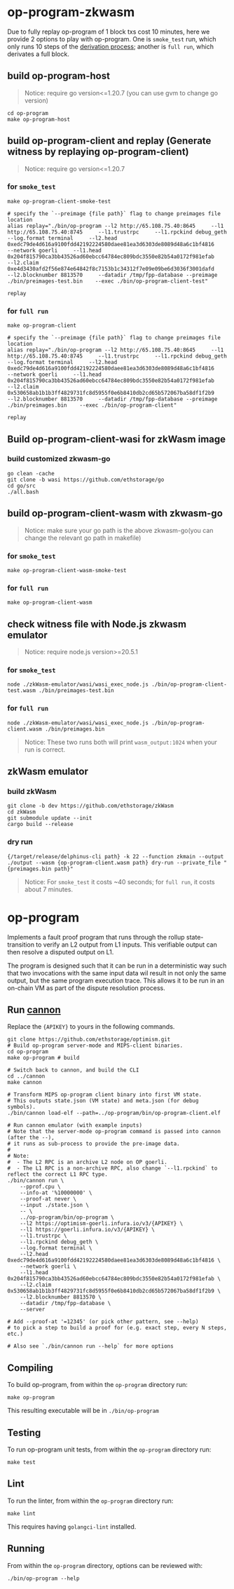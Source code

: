 # op-program-zkwasm
Due to fully replay op-program of 1 block txs cost 10 minutes, here we provide 2 options to play with op-program. One is `smoke_test` run, which only runs 10 steps of the [derivation process](https://github.com/ethereum-optimism/optimism/blob/develop/specs/derivation.md); another is `full run`, which derivates a full block.

## build op-program-host
> Notice: require go version<=1.20.7 (you can use gvm to change go version)
```
cd op-program
make op-program-host
```

## build op-program-client and replay (Generate witness by replaying op-program-client)
> Notice: require go version<=1.20.7

### for `smoke_test`
```
make op-program-client-smoke-test

# specify the `--preimage {file path}` flag to change preimages file location
alias replay="./bin/op-program --l2 http://65.108.75.40:8645     --l1 http://65.108.75.40:8745     --l1.trustrpc     --l1.rpckind debug_geth     --log.format terminal     --l2.head 0xedc79de4d616a9100fdd42192224580daee81ea3d6303de8089d48a6c1bf4816     --network goerli     --l1.head 0x204f815790ca3bb43526ad60ebcc64784ec809bdc3550e82b54a0172f981efab     --l2.claim 0xe4d3430afd2f56e874e64842f8c7153b1c34312f7e09e09be6d3036f3001dafd     --l2.blocknumber 8813570     --datadir /tmp/fpp-database --preimage ./bin/preimages-test.bin    --exec ./bin/op-program-client-test"

replay
```

### for `full run`
```
make op-program-client

# specify the `--preimage {file path}` flag to change preimages file location
alias replay="./bin/op-program --l2 http://65.108.75.40:8645     --l1 http://65.108.75.40:8745     --l1.trustrpc     --l1.rpckind debug_geth     --log.format terminal     --l2.head 0xedc79de4d616a9100fdd42192224580daee81ea3d6303de8089d48a6c1bf4816     --network goerli     --l1.head 0x204f815790ca3bb43526ad60ebcc64784ec809bdc3550e82b54a0172f981efab     --l2.claim 0x530658ab1b1b3ff4829731fc8d5955f0e6b8410db2cd65b572067ba58df1f2b9     --l2.blocknumber 8813570     --datadir /tmp/fpp-database --preimage ./bin/preimages.bin    --exec ./bin/op-program-client"

replay
```

## Build op-program-client-wasi for zkWasm image

### build customized zkwasm-go
```
go clean -cache
git clone -b wasi https://github.com/ethstorage/go
cd go/src
./all.bash
```

## build op-program-client-wasm with zkwasm-go
> Notice: make sure your go path is the above zkwasm-go(you can change the relevant go path in makefile)

### for `smoke_test`
```
make op-program-client-wasm-smoke-test
```

### for `full run`
```
make op-program-client-wasm
```

## check witness file with Node.js zkwasm emulator
> Notice: require node.js version>=20.5.1

### for `smoke_test`
```
node ./zkWasm-emulator/wasi/wasi_exec_node.js ./bin/op-program-client-test.wasm ./bin/preimages-test.bin
```
### for `full run`
```
node ./zkWasm-emulator/wasi/wasi_exec_node.js ./bin/op-program-client.wasm ./bin/preimages.bin
```
> Notice: These two runs both will print  `wasm_output:1024` when your run is correct.

## zkWasm emulator

### build zkWasm
```
git clone -b dev https://github.com/ethstorage/zkWasm
cd zkWasm
git submodule update --init
cargo build --release
```

### dry run
```
{/target/release/delphinus-cli path} -k 22 --function zkmain --output ./output --wasm {op-program-client.wasm path} dry-run --private_file "{preimages.bin path}"
```
> Notice: For `smoke_test` it costs ~40 seconds; for `full run`, it costs about 7 minutes.


# op-program

Implements a fault proof program that runs through the rollup state-transition to verify an L2 output from L1 inputs.
This verifiable output can then resolve a disputed output on L1.

The program is designed such that it can be run in a deterministic way such that two invocations with the same input
data wil result in not only the same output, but the same program execution trace. This allows it to be run in an
on-chain VM as part of the dispute resolution process.


## Run [cannon](https://github.com/ethstorage/optimism/tree/develop/cannon)

Replace the `{APIKEY}` to yours in the following commands.

```
git clone https://github.com/ethstorage/optimism.git
# Build op-program server-mode and MIPS-client binaries.
cd op-program
make op-program # build

# Switch back to cannon, and build the CLI
cd ../cannon
make cannon

# Transform MIPS op-program client binary into first VM state.
# This outputs state.json (VM state) and meta.json (for debug symbols).
./bin/cannon load-elf --path=../op-program/bin/op-program-client.elf

# Run cannon emulator (with example inputs)
# Note that the server-mode op-program command is passed into cannon (after the --),
# it runs as sub-process to provide the pre-image data.
#
# Note:
#  - The L2 RPC is an archive L2 node on OP goerli.
#  - The L1 RPC is a non-archive RPC, also change `--l1.rpckind` to reflect the correct L1 RPC type.
./bin/cannon run \
    --pprof.cpu \
    --info-at '%10000000' \
    --proof-at never \
    --input ./state.json \
    -- \
    ../op-program/bin/op-program \
    --l2 https://optimism-goerli.infura.io/v3/{APIKEY} \
    --l1 https://goerli.infura.io/v3/{APIKEY} \
    --l1.trustrpc \
    --l1.rpckind debug_geth \
    --log.format terminal \
    --l2.head 0xedc79de4d616a9100fdd42192224580daee81ea3d6303de8089d48a6c1bf4816 \
    --network goerli \
    --l1.head 0x204f815790ca3bb43526ad60ebcc64784ec809bdc3550e82b54a0172f981efab \
    --l2.claim 0x530658ab1b1b3ff4829731fc8d5955f0e6b8410db2cd65b572067ba58df1f2b9 \
    --l2.blocknumber 8813570 \
    --datadir /tmp/fpp-database \
    --server

# Add --proof-at '=12345' (or pick other pattern, see --help)
# to pick a step to build a proof for (e.g. exact step, every N steps, etc.)

# Also see `./bin/cannon run --help` for more options

```

## Compiling

To build op-program, from within the `op-program` directory run:

```shell
make op-program
```

This resulting executable will be in `./bin/op-program`

## Testing

To run op-program unit tests, from within the `op-program` directory run:

```shell
make test
```

## Lint

To run the linter, from within the `op-program` directory run:
```shell
make lint
```

This requires having `golangci-lint` installed.

## Running

From within the `op-program` directory, options can be reviewed with:

```shell
./bin/op-program --help
```
